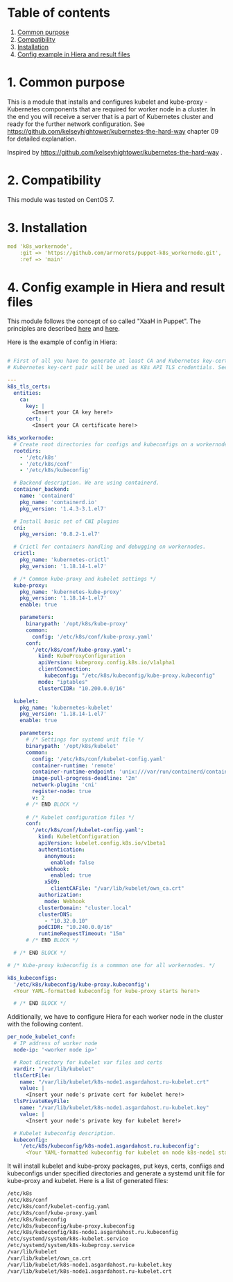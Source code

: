# Table of contents
1. [Common purpose](#1-common-purpose)
2. [Compatibility](#2-compatibility)
3. [Installation](#3-installation)
4. [Config example in Hiera and result files](#4-config-example-in-hiera-and-result-files)


# 1. Common purpose
This is a module that installs and configures kubelet and kube-proxy - Kubernetes components that are required for worker node in a cluster. In the end you will receive a server that is a part of Kubernetes cluster and ready for the further network configuration. See https://github.com/kelseyhightower/kubernetes-the-hard-way chapter 09 for detailed explanation.

Inspired by https://github.com/kelseyhightower/kubernetes-the-hard-way .

# 2. Compatibility
This module was tested on CentOS 7.

# 3. Installation
```yaml
mod 'k8s_workernode',
    :git => 'https://github.com/arrnorets/puppet-k8s_workernode.git',
    :ref => 'main'
```

# 4. Config example in Hiera and result files
This module follows the concept of so called "XaaH in Puppet". The principles are described [here](https://asgardahost.ru/library/syseng-guide/00-rules-and-conventions-while-working-with-software-and-tools/puppet-modules-organization/) and [here](https://asgardahost.ru/library/syseng-guide/00-rules-and-conventions-while-working-with-software-and-tools/3-hashes-in-hiera/).


Here is the example of config in Hiera:
```yaml

# First of all you have to generate at least CA and Kubernetes key-cert pairs in order to configure authentication against API server. 
# Kubernetes key-cert pair will be used as K8s API TLS credentials. See more deatils on https://github.com/kelseyhightower/kubernetes-the-hard-way, chapters 04, 05 and 06.

---
k8s_tls_certs:
  entities:
    ca:
      key: |
        <Insert your CA key here!>
      cert: |
        <Insert your CA certificate here!>

k8s_workernode:
  # Create root directories for configs and kubeconfigs on a workernode
  rootdirs:
    - '/etc/k8s'
    - '/etc/k8s/conf'
    - '/etc/k8s/kubeconfig'

  # Backend description. We are using containerd.
  container_backend:
    name: 'containerd'
    pkg_name: 'containerd.io'
    pkg_version: '1.4.3-3.1.el7'

  # Install basic set of CNI plugins
  cni:
    pkg_version: '0.8.2-1.el7'

  # Crictl for containers handling and debugging on workernodes.
  crictl:
    pkg_name: 'kubernetes-crictl'
    pkg_version: '1.18.14-1.el7'

  # /* Common kube-proxy and kubelet settings */
  kube-proxy:
    pkg_name: 'kubernetes-kube-proxy'
    pkg_version: '1.18.14-1.el7'
    enable: true

    parameters:
      binarypath: '/opt/k8s/kube-proxy'
      common:
        config: '/etc/k8s/conf/kube-proxy.yaml'
      conf:
        '/etc/k8s/conf/kube-proxy.yaml':
          kind: KubeProxyConfiguration
          apiVersion: kubeproxy.config.k8s.io/v1alpha1
          clientConnection:
            kubeconfig: "/etc/k8s/kubeconfig/kube-proxy.kubeconfig"
          mode: "iptables"
          clusterCIDR: "10.200.0.0/16"

  kubelet:
    pkg_name: 'kubernetes-kubelet'
    pkg_version: '1.18.14-1.el7'
    enable: true

    parameters:
      # /* Settings for systemd unit file */
      binarypath: '/opt/k8s/kubelet'
      common:
        config: '/etc/k8s/conf/kubelet-config.yaml'
        container-runtime: 'remote'
        container-runtime-endpoint: 'unix:///var/run/containerd/containerd.sock'
        image-pull-progress-deadline: '2m'
        network-plugin: 'cni'
        register-node: true
        v: 2
      # /* END BLOCK */
      
      # /* Kubelet configuration files */
      conf:
        '/etc/k8s/conf/kubelet-config.yaml':
          kind: KubeletConfiguration
          apiVersion: kubelet.config.k8s.io/v1beta1
          authentication:
            anonymous:
              enabled: false
            webhook:
              enabled: true
            x509:
              clientCAFile: "/var/lib/kubelet/own_ca.crt"
          authorization:
            mode: Webhook
          clusterDomain: "cluster.local"
          clusterDNS:
            - "10.32.0.10"
          podCIDR: "10.240.0.0/16"
          runtimeRequestTimeout: "15m"
      # /* END BLOCK */

  # /* END BLOCK */

# /* Kube-proxy kubeconfig is a commmon one for all workernodes. */

k8s_kubeconfigs:
  '/etc/k8s/kubeconfig/kube-proxy.kubeconfig':
  <Your YAML-formatted kubeconfig for kube-proxy starts here!>

  # /* END BLOCK */
```

Additionally, we have to configure Hiera for each worker node in the cluster with the following content.
```yaml
per_node_kubelet_conf:
  # IP address of worker node
  node-ip: '<worker node ip>'

  # Root directory for kubelet var files and certs
  vardir: "/var/lib/kubelet"
  tlsCertFile:
    name: "/var/lib/kubelet/k8s-node1.asgardahost.ru-kubelet.crt"
    value: |
      <Insert your node's private cert for kubelet here!>
  tlsPrivateKeyFile:
    name: "/var/lib/kubelet/k8s-node1.asgardahost.ru-kubelet.key"
    value: |
      <Insert your node's private key for kubelet here!>

  # Kubelet kubeconfig description.
  kubeconfig:
    '/etc/k8s/kubeconfig/k8s-node1.asgardahost.ru.kubeconfig':
      <Your YAML-formatted kubeconfig for kubelet on node k8s-node1 starts here!>
```

It will install kubelet and kube-proxy packages, put keys, certs, confiigs and kubeconfigs  under specified directories and generate a systemd unit file for kube-proxy and kubelet. Here is a list of generated files:
```bash
/etc/k8s
/etc/k8s/conf
/etc/k8s/conf/kubelet-config.yaml
/etc/k8s/conf/kube-proxy.yaml
/etc/k8s/kubeconfig
/etc/k8s/kubeconfig/kube-proxy.kubeconfig
/etc/k8s/kubeconfig/k8s-node1.asgardahost.ru.kubeconfig
/etc/systemd/system/k8s-kubelet.service
/etc/systemd/system/k8s-kubeproxy.service
/var/lib/kubelet
/var/lib/kubelet/own_ca.crt
/var/lib/kubelet/k8s-node1.asgardahost.ru-kubelet.key
/var/lib/kubelet/k8s-node1.asgardahost.ru-kubelet.crt
```

